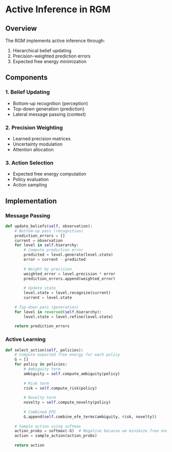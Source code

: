 # Active Inference in RGM

## Overview

The RGM implements active inference through:
1. Hierarchical belief updating
2. Precision-weighted prediction errors
3. Expected free energy minimization

## Components

### 1. Belief Updating
- Bottom-up recognition (perception)
- Top-down generation (prediction)
- Lateral message passing (context)

### 2. Precision Weighting
- Learned precision matrices
- Uncertainty modulation
- Attention allocation

### 3. Action Selection
- Expected free energy computation
- Policy evaluation
- Action sampling

## Implementation

### Message Passing
```python
def update_beliefs(self, observation):
    # Bottom-up pass (recognition)
    prediction_errors = []
    current = observation
    for level in self.hierarchy:
        # Compute prediction error
        predicted = level.generate(level.state)
        error = current - predicted
        
        # Weight by precision
        weighted_error = level.precision * error
        prediction_errors.append(weighted_error)
        
        # Update state
        level.state = level.recognize(current)
        current = level.state
        
    # Top-down pass (generation)
    for level in reversed(self.hierarchy):
        level.state = level.refine(level.state)
        
    return prediction_errors
```

### Active Learning
```python
def select_action(self, policies):
    # Compute expected free energy for each policy
    G = []
    for policy in policies:
        # Ambiguity term
        ambiguity = self.compute_ambiguity(policy)
        
        # Risk term
        risk = self.compute_risk(policy)
        
        # Novelty term
        novelty = self.compute_novelty(policy)
        
        # Combined EFE
        G.append(self.combine_efe_terms(ambiguity, risk, novelty))
        
    # Sample action using softmax
    action_probs = softmax(-G)  # Negative because we minimize free energy
    action = sample_action(action_probs)
    
    return action
``` 